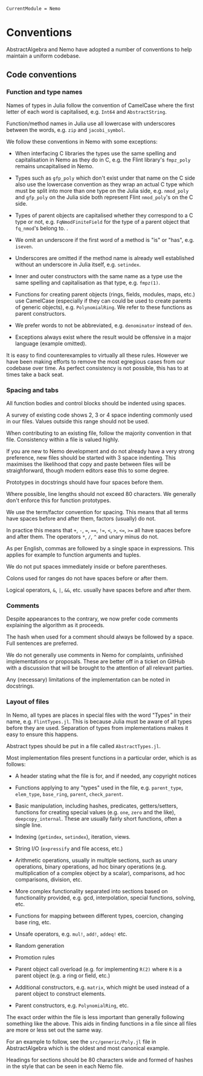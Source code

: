 ```@meta
CurrentModule = Nemo
```

# Conventions

AbstractAlgebra and Nemo have adopted a number of conventions to help maintain
a uniform codebase.

## Code conventions

### Function and type names

Names of types in Julia follow the convention of CamelCase where the first
letter of each word is capitalised, e.g. `Int64` and `AbstractString`.

Function/method names in Julia use all lowercase with underscores between
the words, e.g. `zip` and `jacobi_symbol`.

We follow these conventions in Nemo with some exceptions:

* When interfacing C libraries the types use the same spelling and
capitalisation in Nemo as they do in C, e.g. the Flint library's `fmpz_poly`
remains uncapitalised in Nemo.

* Types such as `gfp_poly` which don't exist under that name on the C side
also use the lowercase convention as they wrap an actual C type which must be
split into more than one type on the Julia side, e.g. `nmod_poly` and
`gfp_poly` on the Julia side both represent Flint `nmod_poly`'s on the C side.

* Types of parent objects are capitalised whether they correspond to a C
type or not, e.g. `FqNmodFiniteField` for the type of a parent object that
`fq_nmod`'s belong to.
.
* We omit an underscore if the first word of a method is "is" or "has", e.g.
`iseven`.

* Underscores are omitted if the method name is already well established
without an underscore in Julia itself, e.g. `setindex`.

* Inner and outer constructors with the same name as a type use the same
spelling and capitalisation as that type, e.g. `fmpz(1)`.

* Functions for creating parent objects (rings, fields, modules, maps, etc.)
use CamelCase (especially if they can could be used to create parents of
generic objects), e.g. `PolynomialRing`. We refer to these functions as parent
constructors.

* We prefer words to not be abbreviated, e.g. `denominator` instead of `den`.

* Exceptions always exist where the result would be offensive in a major
language (example omitted).

It is easy to find counterexamples to virtually all these rules. However we
have been making efforts to remove the most egregious cases from our codebase
over time. As perfect consistency is not possible, this has to at times take
a back seat.

### Spacing and tabs

All function bodies and control blocks should be indented using spaces.

A survey of existing code shows 2, 3 or 4 space indenting commonly used in our
files. Values outside this range should not be used.

When contributing to an existing file, follow the majority convention in that
file. Consistency within a file is valued highly.

If you are new to Nemo development and do not already have a very strong
preference, new files should be started with 3 space indenting. This maximises
the likelihood that copy and paste between files will be straighforward, though
modern editors ease this to some degree.

Prototypes in docstrings should have four spaces before them.

Where possible, line lengths should not exceed 80 characters. We generally
don't enforce this for function prototypes.

We use the term/factor convention for spacing. This means that all terms have
spaces before and after them, factors (usually) do not.

In practice this means that `+`, `-`, `=`, `==`, `!=`, `<`, `>`, `<=`, `>=` all
have spaces before and after them. The operators `*`, `/`, `^` and unary minus
do not.

As per English, commas are followed by a single space in expressions. This
applies for example to function arguments and tuples.

We do not put spaces immediately inside or before parentheses.

Colons used for ranges do not have spaces before or after them.

Logical operators, `&`, `|`, `&&`, etc. usually have spaces before and after
them.

### Comments

Despite appearances to the contrary, we now prefer code comments explaining the
algorithm as it proceeds.

The hash when used for a comment should always be followed by a space. Full
sentences are preferred.

We do not generally use comments in Nemo for complaints, unfinished
implementations or proposals. These are better off in a ticket on GitHub with
a discussion that will be brought to the attention of all relevant parties.

Any (necessary) limitations of the implementation can be noted in docstrings.

### Layout of files

In Nemo, all types are places in special files with the word "Types" in their
name, e.g. `FlintTypes.jl`. This is because Julia must be aware of all types
before they are used. Separation of types from implementations makes it easy
to ensure this happens.

Abstract types should be put in a file called `AbstractTypes.jl`.

Most implementation files present functions in a particular order, which is as
follows:

* A header stating what the file is for, and if needed, any copyright notices

* Functions applying to any "types" used in the file, e.g. `parent_type`,
`elem_type`, `base_ring`, `parent`, `check_parent`.

* Basic manipulation, including hashes, predicates, getters/setters, functions
for creating special values (e.g. `one`, `zero` and the like),
`deepcopy_internal`. These are usually fairly short functions, often a single
line.

* Indexing (`getindex`, `setindex`), iteration, views.

* String I/O (`expressify` and file access, etc.)

* Arithmetic operations, usually in multiple sections, such as unary
operations, binary operations, ad hoc binary operations (e.g. multiplication
of a complex object by a scalar), comparisons, ad hoc comparisons, division,
etc.

* More complex functionality separated into sections based on functionality
provided, e.g. gcd, interpolation, special functions, solving, etc.

* Functions for mapping between different types, coercion, changing base ring,
etc.

* Unsafe operators, e.g. `mul!`, `add!`, `addeq!` etc.

* Random generation

* Promotion rules

* Parent object call overload (e.g. for implementing `R(2)` where `R` is a
parent object (e.g. a ring or field, etc.)

* Additional constructors, e.g. `matrix`, which might be used instead of a
parent object to construct elements.

* Parent constructors, e.g. `PolynomialRing`, etc.

The exact order within the file is less important than generally following
something like the above. This aids in finding functions in a file since all
files are more or less set out the same way.

For an example to follow, see the `src/generic/Poly.jl` file in AbstractAlgebra
which is the oldest and most canonical example.

Headings for sections should be 80 characters wide and formed of hashes in the
style that can be seen in each Nemo file.


